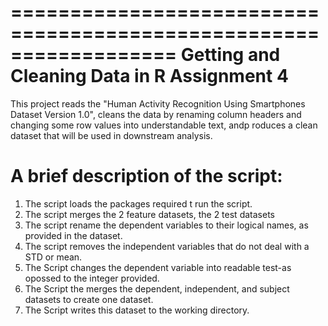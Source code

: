 ==================================================================
Getting and Cleaning Data in R 
Assignment 4
==================================================================

This project reads the "Human Activity Recognition Using Smartphones Dataset Version 1.0", cleans the data by renaming column headers and changing some row values into understandable text, andp roduces a clean dataset that will be used in downstream analysis.

A brief description of the script:
==================================
1. The script loads the packages required t run the script.
2. The script merges the 2 feature datasets, the 2 test datasets
3. The script rename the dependent variables to their logical names, as provided in the dataset.
4. The script removes the independent variables that do not deal with a STD or mean.
5. The Script changes the dependent variable into readable test-as opossed to the integer provided.
6. The Script the merges the dependent, independent, and subject datasets to create one dataset.
7. The Script writes this dataset to the working directory.